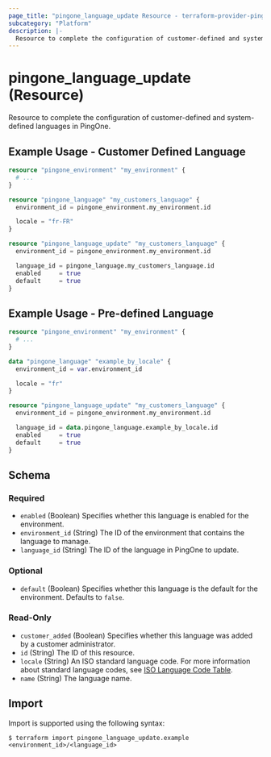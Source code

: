 ```yaml
---
page_title: "pingone_language_update Resource - terraform-provider-pingone"
subcategory: "Platform"
description: |-
  Resource to complete the configuration of customer-defined and system-defined languages in PingOne.
---
```


# pingone_language_update (Resource)

Resource to complete the configuration of customer-defined and system-defined languages in PingOne.

## Example Usage - Customer Defined Language

```terraform
resource "pingone_environment" "my_environment" {
  # ...
}

resource "pingone_language" "my_customers_language" {
  environment_id = pingone_environment.my_environment.id

  locale = "fr-FR"
}

resource "pingone_language_update" "my_customers_language" {
  environment_id = pingone_environment.my_environment.id

  language_id = pingone_language.my_customers_language.id
  enabled     = true
  default     = true
}
```

## Example Usage - Pre-defined Language

```terraform
resource "pingone_environment" "my_environment" {
  # ...
}

data "pingone_language" "example_by_locale" {
  environment_id = var.environment_id

  locale = "fr"
}

resource "pingone_language_update" "my_customers_language" {
  environment_id = pingone_environment.my_environment.id

  language_id = data.pingone_language.example_by_locale.id
  enabled     = true
  default     = true
}
```

<!-- schema generated by tfplugindocs -->
## Schema

### Required

- `enabled` (Boolean) Specifies whether this language is enabled for the environment.
- `environment_id` (String) The ID of the environment that contains the language to manage.
- `language_id` (String) The ID of the language in PingOne to update.

### Optional

- `default` (Boolean) Specifies whether this language is the default for the environment. Defaults to `false`.

### Read-Only

- `customer_added` (Boolean) Specifies whether this language was added by a customer administrator.
- `id` (String) The ID of this resource.
- `locale` (String) An ISO standard language code. For more information about standard language codes, see [ISO Language Code Table](http://www.lingoes.net/en/translator/langcode.htm).
- `name` (String) The language name.

## Import

Import is supported using the following syntax:

```shell
$ terraform import pingone_language_update.example <environment_id>/<language_id>
```
